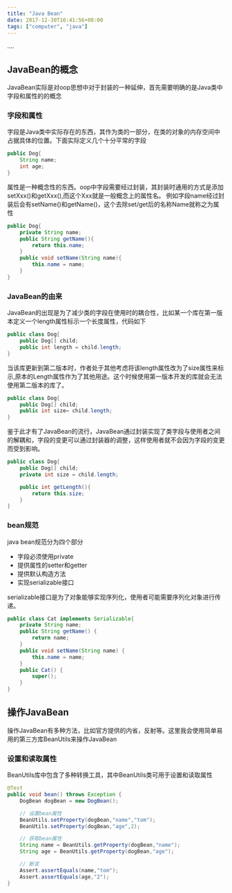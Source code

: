 ```yaml
---
title: "Java Bean"
date: 2017-12-30T16:41:56+08:00
tags: ["computer", "java"]
---
```

....
<!--more-->

## JavaBean的概念
JavaBean实际是对oop思想中对于封装的一种延伸，首先需要明确的是Java类中字段和属性的的概念

### 字段和属性
字段是Java类中实际存在的东西，其作为类的一部分，在类的对象的内存空间中占据具体的位置。下面实际定义几个十分平常的字段

``` java
public Dog{
    String name;
    int age;
}
```

属性是一种概念性的东西。oop中字段需要经过封装，其封装时通用的方式是添加setXxx()和getXxx(),而这个Xxx就是一般概念上的属性名。
例如字段name经过封装后会有setName()和getName()，这个去除set/get后的名称Name就称之为属性

``` java
public Dog{
    private String name;
    public String getName(){
        return this.name;
    }
    public void setName(String name){
        this.name = name;
    }
}
```

### JavaBean的由来
JavaBean的出现是为了减少类的字段在使用时的耦合性，比如某一个库在第一版本定义一个length属性标示一个长度属性，代码如下

``` java
public class Dog{
    public Dog[] child;
    public int length = child.length;
}
```

当该库更新到第二版本时，作者处于其他考虑将该length属性改为了size属性来标示,原本的Length属性作为了其他用途。这个时候使用第一版本开发的库就会无法使用第二版本的库了。

``` java
public class Dog{
    public Dog[] child;
    public int size= child.length;
}
```

鉴于此才有了JavaBean的流行，JavaBean通过封装实现了类字段与使用者之间的解耦和，字段的变更可以通过封装器的调整，这样使用者就不会因为字段的变更而受到影响。

``` java
public class Dog{
    public Dog[] child;
    private int size = child.length;

    public int getLength(){
        return this.size;
    }
}
```

### bean规范
java bean规范分为四个部分

+ 字段必须使用private
+ 提供属性的setter和getter
+ 提供默认构造方法
+ 实现serializable接口

serializable接口是为了对象能够实现序列化，使用者可能需要序列化对象进行传递。

``` java
public class Cat implements Serializable{
    private String name;
    public String getName() {
        return name;
    }
    public void setName(String name) {
        this.name = name;
    }
    public Cat() {
        super();
    }
}
```

## 操作JavaBean
操作JavaBean有多种方法，比如官方提供的内省，反射等。这里我会使用简单易用的第三方库BeanUtils来操作JavaBean

### 设置和读取属性
BeanUtils库中包含了多种转换工具，其中BeanUtils类可用于设置和读取属性

``` java
@Test
public void bean() throws Exception {
    DogBean dogBean = new DogBean();

    // 设置bean属性
    BeanUtils.setProperty(dogBean,"name","tom");
    BeanUtils.setProperty(dogBean,"age",2);

    // 获取bean属性
    String name = BeanUtils.getProperty(dogBean,"name");
    String age = BeanUtils.getProperty(dogBean,"age");

    // 断言
    Assert.assertEquals(name,"tom");
    Assert.assertEquals(age,"2");
}
```
